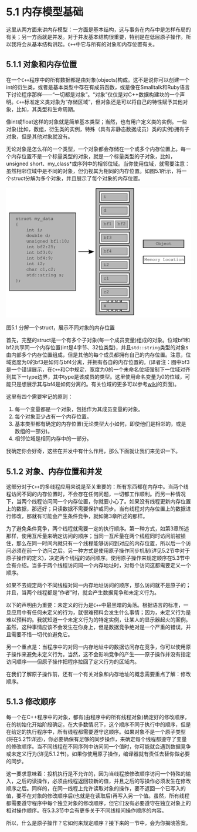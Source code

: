 # 5.1 内存模型基础

这里从两方面来讲内存模型：一方面是基本结构，这与事务在内存中是怎样布局的有关；另一方面就是并发。对于并发基本结构很重要，特别是在低层原子操作。所以我将会从基本结构讲起。`C++`中它与所有的对象和内存位置有关。

## 5.1.1 对象和内存位置

在一个`C++`程序中的所有数据都是由对象(objects)构成。这不是说你可以创建一个int的衍生类，或者是基本类型中存在有成员函数，或是像在Smalltalk和Ruby语言下讨论程序那样——“一切都是对象”。“对象”仅仅是对C++数据构建块的一个声明。`C++`标准定义类对象为“存储区域”，但对象还是可以将自己的特性赋予其他对象，比如，其类型和生命周期。

像int或float这样的对象就是简单基本类型；当然，也有用户定义类的实例。一些对象(比如，数组，衍生类的实例，特殊（具有非静态数据成员）类的实例)拥有子对象，但是其他对象就没有。

无论对象是怎么样的一个类型，一个对象都会存储在一个或多个内存位置上。每一个内存位置不是一个标量类型的对象，就是一个标量类型的子对象，比如，unsigned short、my_class*或序列中的相邻位域。当你使用位域，就需要注意：虽然相邻位域中是不同的对象，但仍视其为相同的内存位置。如图5.1所示，将一个struct分解为多个对象，并且展示了每个对象的内存位置。

![](../../images/chapter5/5-1.png)

图5.1 分解一个struct，展示不同对象的内存位置

首先，完整的struct是一个有多个子对象(每一个成员变量)组成的对象。位域bf1和bf2共享同一个内存位置(int是4字节、32位类型)，并且`std::string`类型的对象s由内部多个内存位置组成，但是其他的每个成员都拥有自己的内存位置。注意，位域宽度为0的bf3是如何与bf4分离，并拥有各自的内存位置的。(译者注：图中bf3是一个错误展示，在`C++`和C中规定，宽度为0的一个未命名位域强制下一位域对齐到其下一type边界，其中type是该成员的类型。这里使用命名变量为0的位域，可能只是想展示其与bf4是如何分离的。有关位域的更多可以参考[wiki](https://en.wikipedia.org/wiki/Bit_field)的页面)。

这里有四个需要牢记的原则：<br>

1. 每一个变量都是一个对象，包括作为其成员变量的对象。<br>
2. 每个对象至少占有一个内存位置。<br>
3. 基本类型都有确定的内存位置(无论类型大小如何，即使他们是相邻的，或是数组的一部分)。<br>
4. 相邻位域是相同内存中的一部分。<br>

我确定你会好奇，这些在并发中有什么作用，那么下面就让我们来见识一下。

## 5.1.2 对象、内存位置和并发

这部分对于`C++`的多线程应用来说是至关重要的：所有东西都在内存中。当两个线程访问不同的内存位置时，不会存在任何问题，一切都工作顺利。而另一种情况下，当两个线程访问同一个内存位置，你就要小心了。如果没有线程更新内存位置上的数据，那还好；只读数据不需要保护或同步。当有线程对内存位置上的数据进行修改，那就有可能会产生条件竞争，就如第3章所述的那样。

为了避免条件竞争，两个线程就需要一定的执行顺序。第一种方式，如第3章所述那样，使用互斥量来确定访问的顺序；当同一互斥量在两个线程同时访问前被锁住，那么在同一时间内就只有一个线程能够访问到对应的内存位置，所以后一个访问必须在前一个访问之后。另一种方式是使用原子操作同步机制(详见5.2节中对于原子操作的定义)，决定两个线程的访问顺序。使用原子操作来规定顺序在5.3节中会有介绍。当多于两个线程访问同一个内存地址时，对每个访问这都需要定义一个顺序。

如果不去规定两个不同线程对同一内存地址访问的顺序，那么访问就不是原子的；并且，当两个线程都是“作者”时，就会产生数据竞争和未定义行为。

以下的声明由为重要：未定义的行为是`C++`中最黑暗的角落。根据语言的标准，一旦应用中有任何未定义的行为，就很难预料会发生什么事情；因为，未定义行为是难以预料的。我就知道一个未定义行为的特定实例，让某人的显示器起火的案例。虽然，这种事情应该不会发生在你身上，但是数据竞争绝对是一个严重的错误，并且需要不惜一切代价避免它。

另一个重点是：当程序中的对同一内存地址中的数据访问存在竞争，你可以使用原子操作来避免未定义行为。当然，这不会影响竞争的产生——原子操作并没有指定访问顺序——但原子操作把程序拉回了定义行为的区域内。

在我们了解原子操作前，还有一个有关对象和内存地址的概念需要重点了解：修改顺序。

## 5.1.3 修改顺序

每一个在C++程序中的对象，都有(由程序中的所有线程对象)确定好的修改顺序，在的初始化开始阶段确定。在大多数情况下，这个顺序不同于执行中的顺序，但是在给定的执行程序中，所有线程都需要遵守这顺序。如果对象不是一个原子类型(将在5.2节详述)，你必要确保有足够的同步操作，来确定每个线程都遵守了变量的修改顺序。当不同线程在不同序列中访问同一个值时，你可能就会遇到数据竞争或未定义行为(详见5.1.2节)。如果你使用原子操作，编译器就有责任去替你做必要的同步。

这一要求意味着：投机执行是不允许的，因为当线程按修改顺序访问一个特殊的输入，之后的读操作，必须由线程返回较新的值，并且之后的写操作必须发生在修改顺序之后。同样的，在同一线程上允许读取对象的操作，要不返回一个已写入的值，要不在对象的修改顺序后(也就是在读取后)再写入另一个值。虽然，所有线程都需要遵守程序中每个独立对象的修改顺序，但它们没有必要遵守在独立对象上的相对操作顺序。在5.3.3节中会有更多关于不同线程间操作顺序的内容。

所以，什么是原子操作？它如何来规定顺序？接下来的一节中，会为你揭晓答案。


